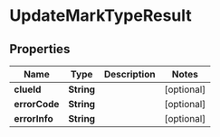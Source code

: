 

# UpdateMarkTypeResult


## Properties

Name | Type | Description | Notes
------------ | ------------- | ------------- | -------------
**clueId** | **String** |  |  [optional]
**errorCode** | **String** |  |  [optional]
**errorInfo** | **String** |  |  [optional]



